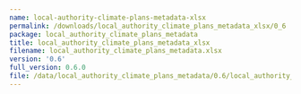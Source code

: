 ```yaml
---
name: local-authority-climate-plans-metadata-xlsx
permalink: /downloads/local_authority_climate_plans_metadata_xlsx/0_6
package: local_authority_climate_plans_metadata
title: local_authority_climate_plans_metadata_xlsx
filename: local_authority_climate_plans_metadata.xlsx
version: '0.6'
full_version: 0.6.0
file: /data/local_authority_climate_plans_metadata/0.6/local_authority_climate_plans_metadata.xlsx
---
```

